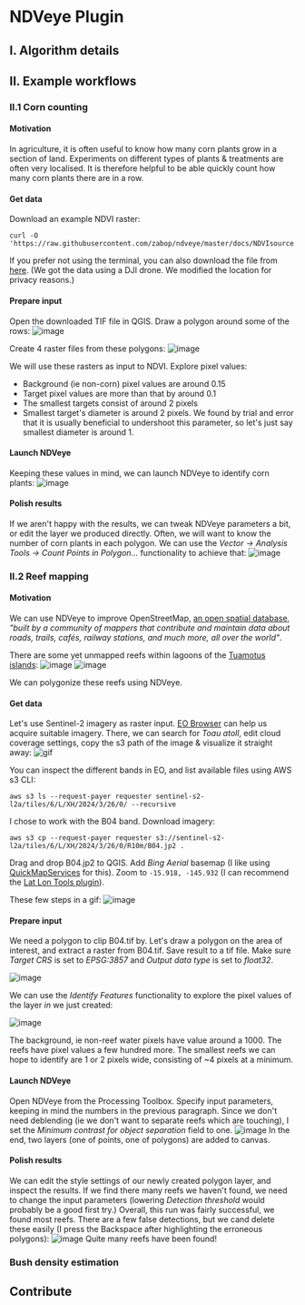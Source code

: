 # NDVeye Plugin

## I. Algorithm details

## II. Example workflows

### II.1 Corn counting

#### Motivation

In agriculture, it is often useful to know how many corn plants grow in a section of land. Experiments on different types of plants & treatments are often very localised. It is therefore helpful to be able quickly count how many corn plants there are in a row.


#### Get data

Download an example NDVI raster:
```
curl -O 'https://raw.githubusercontent.com/zabop/ndveye/master/docs/NDVIsource.tif'
```
If you prefer not using the terminal, you can also download the file from [here](https://github.com/zabop/ndveye/raw/master/docs/NDVIsource.tif).
(We got the data using a DJI drone. We modified the location for privacy reasons.)

#### Prepare input

Open the downloaded TIF file in QGIS. Draw a polygon around some of the rows:
![image](https://github.com/zabop/ndveye/blob/master/docs/drawCornSections.gif?raw=true)

Create 4 raster files from these polygons:
![image](https://github.com/zabop/ndveye/blob/master/docs/extract4rasters.gif?raw=true)


We will use these rasters as input to NDVI. Explore pixel values:
- Background (ie non-corn) pixel values are around $0.15$
- Target pixel values are more than that by around $0.1$
- The smallest targets consist of around 2 pixels
- Smallest target's diameter is around 2 pixels. We found by trial and error that it is usually beneficial to undershoot this parameter, so let's just say smallest diameter is around 1.

#### Launch NDVeye

Keeping these values in mind, we can launch NDVeye to identify corn plants:
![image](https://github.com/zabop/ndveye/blob/master/docs/ndveye_for_corn.gif?raw=true)

#### Polish results

If we aren't happy with the results, we can tweak NDVeye parameters a bit, or edit the layer we produced directly. Often, we will want to know the number of corn plants in each polygon. We can use the *Vector -> Analysis Tools -> Count Points in Polygon...* functionality to achieve that:
![image](https://i.imgur.com/bKijjHF.png)

### II.2 Reef mapping

#### Motivation

We can use NDVeye to improve OpenStreetMap, [an open spatial database](https://www.openstreetmap.org/about), *"built by a community of mappers that contribute and maintain data about roads, trails, cafés, railway stations, and much more, all over the world"*.

There are some yet unmapped reefs within lagoons of the [Tuamotus islands](https://en.wikipedia.org/wiki/Tuamotus):
![image](https://i.imgur.com/yu6lU5k.png)
![image](https://i.imgur.com/IFjXCix_d.webp?maxwidth=1520&fidelity=grand)

We can polygonize these reefs using NDVeye.

#### Get data

Let's use Sentinel-2 imagery as raster input. [EO Browser](https://apps.sentinel-hub.com/eo-browser) can help us acquire suitable imagery. There, we can search for *Toau atoll*, edit cloud coverage settings, copy the s3 path of the image & visualize it straight away:
![gif](https://github.com/zabop/ndveye/blob/master/docs/sentinel2download.gif?raw=true)

You can inspect the different bands in EO, and list available files using AWS s3 CLI:

```
aws s3 ls --request-payer requester sentinel-s2-l2a/tiles/6/L/XH/2024/3/26/0/ --recursive
```

I chose to work with the B04 band. Download imagery:

```
aws s3 cp --request-payer requester s3://sentinel-s2-l2a/tiles/6/L/XH/2024/3/26/0/R10m/B04.jp2 .
```

Drag and drop B04.jp2 to QGIS. Add *Bing Aerial* basemap (I like using [QuickMapServices](https://plugins.qgis.org/plugins/quick_map_services/) for this). Zoom to `-15.918, -145.932` (I can recommend the [Lat Lon Tools plugin](https://plugins.qgis.org/plugins/latlontools/)). 

These few steps in a gif:
![image](https://github.com/zabop/ndveye/blob/master/docs/dataImport.gif?raw=true)

#### Prepare input

We need a polygon to clip B04.tif by. Let's draw a polygon on the area of interest, and extract a raster from B04.tif. Save result to a tif file.  Make sure *Target CRS* is set to *EPSG:3857* and *Output data type* is set to *float32*.

![image](https://github.com/zabop/ndveye/blob/master/docs/cropRaster.gif?raw=true)

We can use the *Identify Features* functionality to explore the pixel values of the layer *in* we just created:

![image](https://i.imgur.com/gaT5ym3.png)

The background, ie non-reef water pixels have value around a 1000. The reefs have pixel values a few hundred more. The smallest reefs we can hope to identify are 1 or 2 pixels wide, consisting of ~4 pixels at a minimum.

#### Launch NDVeye

Open NDVeye from the Processing Toolbox. Specify input parameters, keeping in mind the numbers in the previous paragraph. Since we don't need deblending (ie we don't want to separate reefs which are touching), I set the *Minimum contrast for object separation* field to one.
![image](https://github.com/zabop/ndveye/blob/master/docs/ndveye_reef_detection.gif?raw=true)
In the end, two layers (one of points, one of polygons) are added to canvas.

#### Polish results

We can edit the style settings of our newly created polygon layer, and inspect the results. If we find there many reefs we haven't found, we need to change the input parameters (lowering *Detection threshold* would probably be a good first try.) Overall, this run was fairly successful, we found most reefs. There are a few false detections, but we cand delete these easily (I press the Backspace after highlighting the erroneous polygons):
![image](https://github.com/zabop/ndveye/blob/master/docs/deletePolygons.gif?raw=true)
Quite many reefs have been found!

### Bush density estimation

## Contribute

